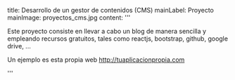 title: Desarrollo de un gestor de contenidos (CMS)
mainLabel: Proyecto
mainImage: proyectos_cms.jpg
content: 
 '''

Este proyecto consiste en llevar a cabo un blog de manera sencilla y empleando recursos gratuitos, tales como reactjs, bootstrap, github, google drive, ...

Un ejemplo es esta propia web <http://tuaplicacionpropia.com>

 '''
